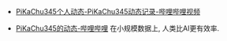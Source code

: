 -  [PiKaChu345个人动态-PiKaChu345动态记录-哔哩哔哩视频](https://space.bilibili.com/180947374/dynamic?spm_id_from=333.1368.list.card_title.click)

- [PiKaChu345的动态-哔哩哔哩](https://t.bilibili.com/1099830984429273111?plat_id=231&share_from=dynamic&share_medium=android&share_plat=android&share_source=WEIXIN&share_tag=s_i&spmid=dt.space-dt.0.0&timestamp=1754915828&unique_k=3uYPVWu) 
	在小规模数据上, 人类比AI更有效率. 
